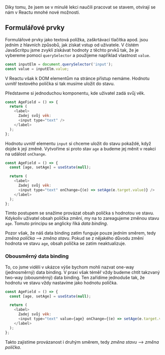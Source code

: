 Díky tomu, že jsem se v minulé lekci naučili pracovat se stavem, otvírají se nám v Reactu mnohé nové možnosti.

## Formulářové prvky

Formulářové prvky jako textová polížka, zaškrtávací tlačítka apod. jsou jedním z hlavních způsobů, jak získat vstup od uživatele. V čístém JavaScritpu jsme zvyklí získávat hodnoty z těchto prvků tak, že je vybereme pomocí `querySelector` a použijeme například vlastnost `value`.

```js
const inputElm = document.querySelector('input');
const value = inputElm.value;
```

V Reactu však k DOM elementům na stránce přístup nemáme. Hodnotu uvnitř textového políčka si tak musíme uložit do stavu.

Představme si jednoduchou komponentu, kde uživatel zadá svůj věk.

```js
const AgeField = () => {
  return (
    <label>
      Zadej svůj věk:
      <input type="text" />
    </label>
  );
};
```

Hodnotu uvnitř elementu `input` si chceme uložit do stavu pokaždé, když dojde k její změně. Vytvoříme si proto stav `age` a budeme jej měnit v reakci na událost `onChange`.

```js
const AgeField = () => {
  const [age, setAge] = useState(null);

  return (
    <label>
      Zadej svůj věk:
      <input type="text" onChange={(e) => setAge(e.target.value)} />
    </label>
  );
};
```

Tímto postupem se snažíme provázat obsah políčka s hodnotou ve stavu. Kdykoliv uživatel obsah políčka změní, my na to zareagujeme změnou stavu `age`. Tomuto principu se anglicky říká <em>data binding</em>.

Pozor však, že náš data binding zatím funguje pouze jedním směrem, tedy _změna políčka_ ⟶ 
_změna stavu_. Pokud se z nějakého důvodu změní hodnota ve stavu `age`, obsah políčka se zatím neaktualizuje. 

### Obousměrný data binding

To, co jsme viděli v ukázce výše bychom mohli nazvat one-way (jednosměrný) data binding. V praxi však téměř vždy budeme chtít takzvaný two-way (obousměrný) data binding. Ten zařídíme jednoduše tak, že hodnotu ve stavu vždy nastavíme jako hodnotu políčka.

```js
const AgeField = () => {
  const [age, setAge] = useState(null);

  return (
    <label>
      Zadej svůj věk:
      <input type="text" value={age} onChange={(e) => setAge(e.target.value)} />
    </label>
  );
};
```

Takto zajistíme provázanost i druhým směrem, tedy _změna stavu_ ⟶ _změna políčka_.
